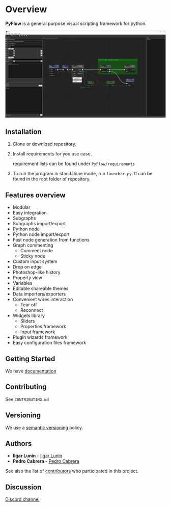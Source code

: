 # Overview

**PyFlow** is a general purpose visual scripting framework for python.

<p align="center"><img src="PyFlow/UI/resources/PyFlow.jpg"></p>

## Installation

1. Clone or download repository.

2. Install requirements for you use case.

    requirement lists can be found under `PyFlow/requirements`

3. To run the program in standalone mode, run `launcher.py`. It can be found in the root folder of repository.

## Features overview

* Modular
* Easy integration
* Subgraphs
* Subgraphs import/export
* Python node
* Python node import/export
* Fast node generation from functions
* Graph commenting
  * Comment node
  * Sticky node
* Custom input system
* Drop on edge
* Photoshop-like history
* Property view
* Variables
* Editable shareable themes
* Data importers/exporters
* Convenient wires interaction
  * Tear off
  * Reconnect
* Widgets library
  * Sliders
  * Properties framework
  * Input framework
* Plugin wizards framework
* Easy configuration files framework

## Getting Started

We have [documentation](https://pyflow.readthedocs.io/en/latest/)

## Contributing

See `CONTRIBUTING.md`

## Versioning

We use a [semantic versioning](http://semver.org/) policy.

## Authors

* **Ilgar Lunin** - [Ilgar Lunin](https://github.com/IlgarLunin)
* **Pedro Cabrera** - [Pedro Cabrera](https://github.com/pedroCabrera)

See also the list of [contributors](https://github.com/wonderworks-software/PyFlow/contributors) who participated in this project.

## Discussion
[Discord channel](https://discord.gg/SwmkqMj)
